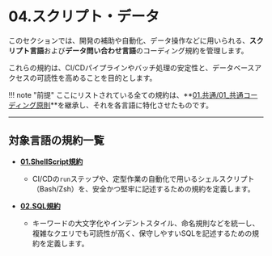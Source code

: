 # 04.スクリプト・データ

このセクションでは、開発の補助や自動化、データ操作などに用いられる、**スクリプト言語**および**データ問い合わせ言語**のコーディング規約を管理します。

これらの規約は、CI/CDパイプラインやバッチ処理の安定性と、データベースアクセスの可読性を高めることを目的とします。

!!! note "前提"
    ここにリストされている全ての規約は、**[01.共通/01_共通コーディング原則](../../01_共通/01_共通コーディング原則.md)**を継承し、それを各言語に特化させたものです。

---

## 対象言語の規約一覧

*   **[01.ShellScript規約](./01_ShellScript規約.md)**
    *   CI/CDの`run`ステップや、定型作業の自動化で用いるシェルスクリプト（Bash/Zsh）を、安全かつ堅牢に記述するための規約を定義します。

*   **[02.SQL規約](./02_SQL規約.md)**
    *   キーワードの大文字化やインデントスタイル、命名規則などを統一し、複雑なクエリでも可読性が高く、保守しやすいSQLを記述するための規約を定義します。
  